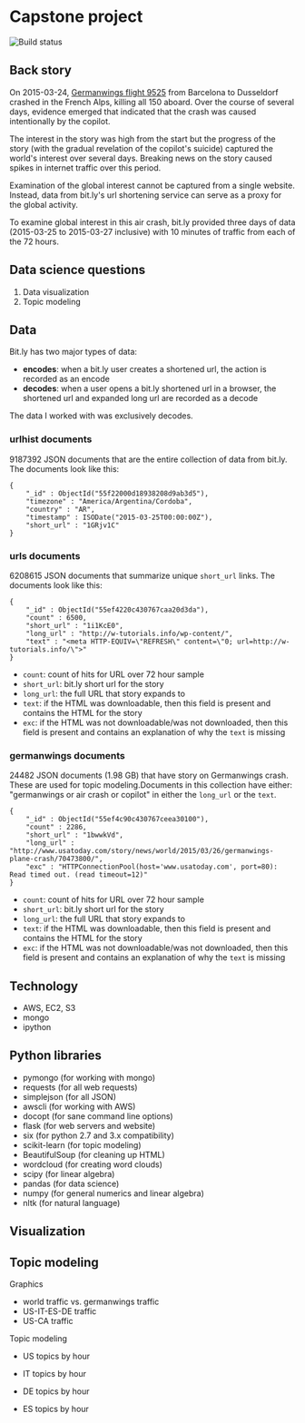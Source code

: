 # Capstone project

![Build status](https://api.travis-ci.org/hughdbrown/capstone.png?branch=master)

## Back story

On 2015-03-24, [Germanwings flight 9525](https://en.wikipedia.org/wiki/Germanwings_Flight_9525) from Barcelona to Dusseldorf crashed in the French Alps,
killing all 150 aboard. Over the course of several days,
evidence emerged that indicated that the crash was caused intentionally by the copilot. 

The interest in the story was high from the start but the progress of the story (with the gradual revelation of the copilot's suicide)
captured the world's interest over several days. Breaking news on the story caused spikes in internet traffic over this period.

Examination of the global interest cannot be captured from a single website. Instead, data from bit.ly's url shortening service can serve as
a proxy for the global activity.

To examine global interest in this air crash, bit.ly provided three days of data (2015-03-25 to 2015-03-27
inclusive) with 10 minutes of traffic from each of the 72 hours.

## Data science questions

1. Data visualization
2. Topic modeling

## Data

Bit.ly has two major types of data:
* **encodes**: when a bit.ly user creates a shortened url, the action is recorded as an encode
* **decodes**: when a user opens a bit.ly shortened url in a browser, the shortened url and expanded long url are recorded as a decode

The data I worked with was exclusively decodes. 

### urlhist documents
9187392 JSON documents that are the entire collection of data from bit.ly. The documents look like this:
```
{
	"_id" : ObjectId("55f22000d18938208d9ab3d5"),
	"timezone" : "America/Argentina/Cordoba",
	"country" : "AR",
	"timestamp" : ISODate("2015-03-25T00:00:00Z"),
	"short_url" : "1GRjv1C"
}
```

### urls documents
6208615 JSON documents that summarize unique `short_url` links. The documents look like this:
```
{
	"_id" : ObjectId("55ef4220c430767caa20d3da"),
	"count" : 6500,
	"short_url" : "1i1KcE0",
	"long_url" : "http://w-tutorials.info/wp-content/",
	"text" : "<meta HTTP-EQUIV=\"REFRESH\" content=\"0; url=http://w-tutorials.info/\">"
}
```

* `count`: count of hits for URL over 72 hour sample
* `short_url`: bit.ly short url for the story
* `long_url`: the full URL that story expands to
* `text`: if the HTML was downloadable, then this field is present and contains the HTML for the story
* `exc`: if the HTML was not downloadable/was not downloaded, then this field is present and contains an explanation of why the `text` is missing

### germanwings documents
24482 JSON documents (1.98 GB) that have story on Germanwings crash. These are used for topic modeling.Documents in this collection have either:
"germanwings or air crash or copilot" in either the `long_url` or the `text`.

```
{
	"_id" : ObjectId("55ef4c90c430767ceea30100"),
	"count" : 2286,
	"short_url" : "1bwwkVd",
	"long_url" : "http://www.usatoday.com/story/news/world/2015/03/26/germanwings-plane-crash/70473800/",
	"exc" : "HTTPConnectionPool(host='www.usatoday.com', port=80): Read timed out. (read timeout=12)"
}
```

* `count`: count of hits for URL over 72 hour sample
* `short_url`: bit.ly short url for the story
* `long_url`: the full URL that story expands to
* `text`: if the HTML was downloadable, then this field is present and contains the HTML for the story
* `exc`: if the HTML was not downloadable/was not downloaded, then this field is present and contains an explanation of why the `text` is missing

## Technology
* AWS, EC2, S3
* mongo
* ipython

## Python libraries
* pymongo (for working with mongo)
* requests (for all web requests)
* simplejson (for all JSON)
* awscli (for working with AWS)
* docopt (for sane command line options)
* flask (for web servers and website)
* six (for python 2.7 and 3.x compatibility)
* scikit-learn (for topic modeling)
* BeautifulSoup (for cleaning up HTML)
* wordcloud (for creating word clouds)
* scipy (for linear algebra)
* pandas (for data science)
* numpy (for general numerics and linear algebra)
* nltk (for natural language)

## Visualization

## Topic modeling




Graphics
* world traffic vs. germanwings traffic
* US-IT-ES-DE traffic
* US-CA traffic

Topic modeling
* US topics by hour
    
* IT topics by hour
* DE topics by hour
* ES topics by hour
